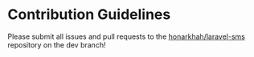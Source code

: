 # Contribution Guidelines

Please submit all issues and pull requests to the [honarkhah/laravel-sms](https://github.com/honarkhah/laravel-sms) repository on the dev branch!